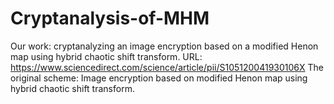 ﻿# Cryptanalysis-of-MHM

Our work: cryptanalyzing an image encryption based on a modified Henon map using hybrid chaotic shift transform.
URL: https://www.sciencedirect.com/science/article/pii/S105120041930106X
The original scheme: Image encryption based on modified Henon map using hybrid chaotic shift transform.


